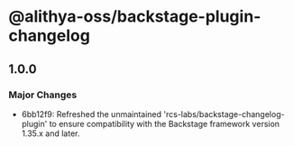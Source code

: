 # @alithya-oss/backstage-plugin-changelog

## 1.0.0

### Major Changes

- 6bb12f9: Refreshed the unmaintained 'rcs-labs/backstage-changelog-plugin' to ensure compatibility with the Backstage framework version 1.35.x and later.
